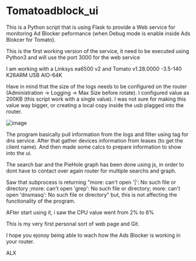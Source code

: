 # Tomatoadblock_ui
This is a Python script that is using Flask to provide a Web service for monitoring Ad Blocker peformance (when Debug mode is enable inside Ads Blokcer for Tomato).

This is the first working version of the service, it need to be executed using Python3 and will use the port 3000 for the web service

I am working with a Linksys ea6500 v2 and Tomato v1.28.0000 -3.5-140 K26ARM USB AIO-64K

Have in mind that the size of the logs needs to be configured on the router (Administration -> Logging -> Max Size before rotate). I configured value as 200KB (this script work with a single value). I was not sure for making this value way bigger, or creating a local copy inside the usb plagged into the router.

![image](https://user-images.githubusercontent.com/86429971/123480701-1d3ba600-d5d9-11eb-8cf5-4b10ee8a67b0.png)

The program basically pull information from the logs and filter using tag for dns service. After that gather devices information from leases (to get the client name). And then made some calcs to prepare information to show into the ui.

The search bar and the PieHole graph has been done using js, in order to dont have to contact over again router for multiple searchs and graph.

Saw that subprocess is returning "more: can't open '|': No such file or directory ;more: can't open 'grep': No such file or directory; more: can't open 'dnsmasq': No such file or directory" but, this is not affecting the functionality of the program.

AFter start using it, i saw the CPU value went from 2% to 6%

This is my very first personal sort of web page and Git.

I hope you ejonoy being able to wach how the Ads Blocker is working in your router.

ALX

